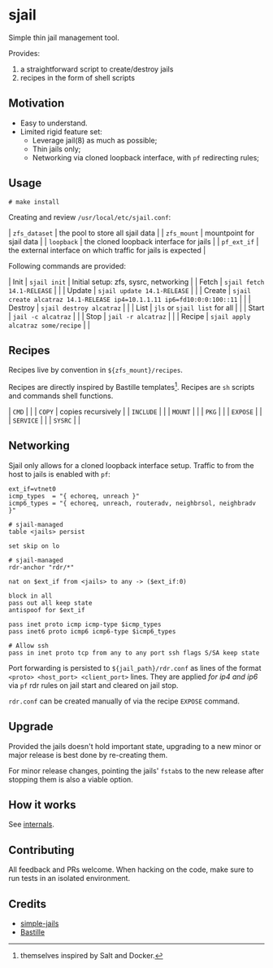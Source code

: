 # sjail

Simple thin jail management tool.

Provides:

1. a straightforward script to create/destroy jails
2. recipes in the form of shell scripts

## Motivation

- Easy to understand.
- Limited rigid feature set:
  - Leverage jail(8) as much as possible;
  - Thin jails only;
  - Networking via cloned loopback interface, with `pf` redirecting rules;

## Usage

```
# make install
```

Creating and review `/usr/local/etc/sjail.conf`:

| `zfs_dataset` | the pool to store all sjail data                              |
| `zfs_mount`   | mountpoint for sjail data                                     |
| `loopback`    | the cloned loopback interface for jails                       |
| `pf_ext_if`   | the external interface on which traffic for jails is expected |

Following commands are provided:

| Init    | `sjail init`                                                            | Initial setup: zfs, sysrc, networking |
| Fetch   | `sjail fetch 14.1-RELEASE`                                              |                                       |
| Update  | `sjail update 14.1-RELEASE`                                             |                                       |
| Create  | `sjail create alcatraz 14.1-RELEASE ip4=10.1.1.11 ip6=fd10:0:0:100::11` |                                       |
| Destroy | `sjail destroy alcatraz`                                                |                                       |
| List    | `jls` or `sjail list` for all                                           |                                       |
| Start   | `jail -c alcatraz`                                                      |                                       |
| Stop    | `jail -r alcatraz`                                                      |                                       |
| Recipe  | `sjail apply alcatraz some/recipe`                                      |                                       |

## Recipes

Recipes live by convention in `${zfs_mount}/recipes`.

Recipes are directly inspired by Bastille templates[^1]. Recipes are `sh` scripts
and commands shell functions.

| `CMD`     |                    |
| `COPY`    | copies recursively |
| `INCLUDE` |                    |
| `MOUNT`   |                    |
| `PKG`     |                    |
| `EXPOSE`  |                    |
| `SERVICE` |                    |
| `SYSRC`   |                    |

## Networking

Sjail only allows for a cloned loopback interface setup. Traffic to from the
host to jails is enabled with `pf`:

```
ext_if=vtnet0
icmp_types  = "{ echoreq, unreach }"
icmp6_types = "{ echoreq, unreach, routeradv, neighbrsol, neighbradv }"

# sjail-managed
table <jails> persist

set skip on lo

# sjail-managed
rdr-anchor "rdr/*"

nat on $ext_if from <jails> to any -> ($ext_if:0)

block in all
pass out all keep state
antispoof for $ext_if

pass inet proto icmp icmp-type $icmp_types
pass inet6 proto icmp6 icmp6-type $icmp6_types

# Allow ssh
pass in inet proto tcp from any to any port ssh flags S/SA keep state
```

Port forwarding is persisted to `${jail_path}/rdr.conf` as lines of the format
`<proto> <host_port> <client_port>` lines. They are applied *for ip4 and ip6*
via `pf` rdr rules on jail start and cleared on jail stop.

`rdr.conf` can be created manually of via the recipe `EXPOSE` command.

## Upgrade

Provided the jails doesn't hold important state, upgrading to a new minor or
major release is best done by re-creating them.

For minor release changes, pointing the jails' `fstab`s to the new release
after stopping them is also a viable option.

## How it works

See [internals](./doc/internals.md).

## Contributing

All feedback and PRs welcome. When hacking on the code, make sure to run tests
in an isolated environment.

## Credits

- [simple-jails](https://github.com/jpdasma/simple-jails)
- [Bastille](https://github.com/bastilleBSD/bastille)

[^1]: themselves inspired by Salt and Docker.
